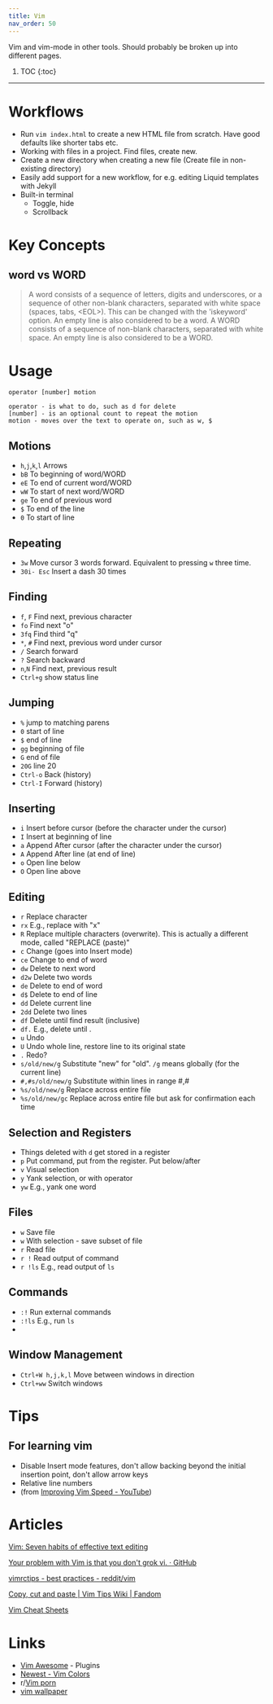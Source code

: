 ```yaml
---
title: Vim
nav_order: 50
---
```


Vim and vim-mode in other tools. Should probably be broken up into different pages.

1. TOC 
{:toc}
---

# Workflows

* Run `vim index.html` to create a new HTML file from scratch. Have good defaults like shorter tabs etc.
* Working with files in a project. Find files, create new.
* Create a new directory when creating a new file (Create file in non-existing directory)
* Easily add support for a new workflow, for e.g. editing Liquid templates with Jekyll
* Built-in terminal
    * Toggle, hide
    * Scrollback

# Key Concepts

## word vs WORD

> A word consists of a sequence of letters, digits and underscores, or a sequence of other non-blank characters, separated with white space (spaces, tabs, \<EOL>). This can be changed with the 'iskeyword' option. An empty line is also considered to be a word.
> A WORD consists of a sequence of non-blank characters, separated with white space. An empty line is also considered to be a WORD.

# Usage

```
operator [number] motion

operator - is what to do, such as d for delete
[number] - is an optional count to repeat the motion
motion - moves over the text to operate on, such as w, $
```

## Motions

* `h`,`j`,`k`,`l` Arrows
* `bB` To beginning of word/WORD
* `eE` To end of current word/WORD
* `wW` To start of next word/WORD
* `ge` To end of previous word
* `$` To end of the line
* `0` To start of line

## Repeating

* `3w` Move cursor 3 words forward. Equivalent to pressing `w` three time.
* `30i- Esc` Insert a dash 30 times

## Finding

* `f`, `F` Find next, previous character
* `fo` Find next "o"
* `3fq` Find third "q"
* `*`, `#` Find next, previous word under cursor
* `/` Search forward
* `?` Search backward
* `n`,`N` Find next, previous result
* `Ctrl+g` show status line

## Jumping

* `%` jump to matching parens
* `0` start of line
* `$` end of line
* `gg` beginning of file
* `G` end of file
* `20G` line 20
* `Ctrl-o` Back (history)
* `Ctrl-I` Forward (history)

## Inserting

* `i` Insert before cursor (before the character under the cursor)
* `I` Insert at beginning of line
* `a` Append After cursor (after the character under the cursor)
* `A` Append After line (at end of line)
* `o` Open line below
* `O` Open line above

## Editing

* `r` Replace character
* `rx` E.g., replace with "x"
* `R` Replace multiple characters (overwrite). This is actually a different mode, called "REPLACE (paste)"
* `c` Change (goes into Insert mode)
* `ce` Change to end of word
* `dw` Delete to next word
* `d2w` Delete two words
* `de` Delete to end of word
* `d$` Delete to end of line
* `dd` Delete current line
* `2dd` Delete two lines
* `df` Delete until find result (inclusive)
* `df.` E.g., delete until .
* `u` Undo
* `U` Undo whole line, restore line to its original state
* `.` Redo?
* `s/old/new/g` Substitute "new" for "old". `/g` means globally (for the current line)
* `#,#s/old/new/g` Substitute within lines in range #,#
* `%s/old/new/g` Replace across entire file
* `%s/old/new/gc` Replace across entire file but ask for confirmation each time

## Selection and Registers

* Things deleted with `d` get stored in a register
* `p` Put command, put from the register. Put below/after
* `v` Visual selection
* `y` Yank selection, or with operator
* `yw` E.g., yank one word

## Files

* `w` Save file
* `w` With selection - save subset of file
* `r` Read file
* `r !` Read output of command
* `r !ls` E.g., read output of `ls`

## Commands

* `:!` Run external commands
* `:!ls` E.g., run `ls`
*

## Window Management

* `Ctrl+W h,j,k,l` Move between windows in direction
* `Ctrl+ww` Switch windows

# Tips

## For learning vim

* Disable Insert mode features, don't allow backing beyond the initial insertion point, don't allow arrow keys
* Relative line numbers
* (from [Improving Vim Speed - YouTube](https://www.youtube.com/watch?v=OnUiHLYZgaA))

# Articles

[Vim: Seven habits of effective text editing](https://www.notion.so/Vim-Seven-habits-of-effective-text-editing-40b3fdf678554603bd51aa403be2b221)

[Your problem with Vim is that you don't grok vi. · GitHub](https://www.notion.so/Your-problem-with-Vim-is-that-you-don-t-grok-vi-GitHub-d5e7ddfbbafc43e8b77df0a7097b0fc8)

[vimrctips - best practices - reddit/vim](https://www.notion.so/vimrctips-best-practices-reddit-vim-5722987377ab4e3c86a4c5a148ac7d0c)

[Copy\, cut and paste \| Vim Tips Wiki \| Fandom](https://www.notion.so/Copy-cut-and-paste-Vim-Tips-Wiki-Fandom-229bb727557c44d989d3d1d10fe968f9)

[Vim Cheat Sheets](https://www.notion.so/Vim-Cheat-Sheets-e0b3515c72dd414d93c079f8942c2300)

# Links

* [Vim Awesome](https://vimawesome.com/) \- Plugins
* [Newest - Vim Colors](http://vimcolors.com/)
* r/[Vim porn](https://www.reddit.com/r/vimporn/)
* [vim wallpaper](https://github.com/LevelbossMike/vim_shortcut_wallpaper)